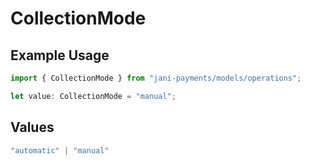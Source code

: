 # CollectionMode

## Example Usage

```typescript
import { CollectionMode } from "jani-payments/models/operations";

let value: CollectionMode = "manual";
```

## Values

```typescript
"automatic" | "manual"
```